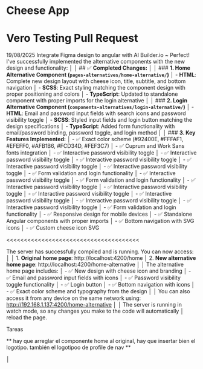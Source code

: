 # Cheese App
# Vero Testing Pull Request
19/08/2025
Integrate Figma design to angular with AI Builder.io
~  Perfect! I've successfully implemented the alternative components with the new design and functionality:
│
│  ## ✅ **Completed Changes:**
│
│  ### **1. Home Alternative Component (`pages-alternatives/home-alternative/`)**
│  - **HTML**: Complete new design layout with cheese icon, title, subtitle, and bottom navigation
│  - **SCSS**: Exact styling matching the component design with proper positioning and colors
│  - **TypeScript**: Updated to standalone component with proper imports for the login alternative
│
│  ### **2. Login Alternative Component (`components-alternatives/login-alternative/`)**
│  - **HTML**: Email and password input fields with search icons and password visibility toggle
│  - **SCSS**: Styled input fields and login button matching the design specifications
│  - **TypeScript**: Added form functionality with email/password binding, password toggle, and login method
│
│  ### **3. Key Features Implemented:**
│  - ✅ Exact color scheme (#92400E, #FFFAF1, #EFEFF0, #AFB1B6, #FCD34D, #FEF3C7)
│  - ✅ Cuprum and Work Sans fonts integration
│  - ✅ Interactive password visibility toggle
│  - ✅ Interactive password visibility toggle
│  - ✅ Interactive password visibility toggle
│  - ✅ Interactive password visibility toggle
│  - ✅ Interactive password visibility toggle
│  - ✅ Form validation and login functionality
│  - ✅ Interactive password visibility toggle
│  - ✅ Form validation and login functionality
│  - ✅ Interactive password visibility toggle
│  - ✅ Interactive password visibility toggle
│  - ✅ Interactive password visibility toggle
│  - ✅ Interactive password visibility toggle
│  - ✅ Interactive password visibility toggle
│  - ✅ Interactive password visibility toggle
│  - ✅ Form validation and login functionality
│  - ✅ Responsive design for mobile devices
│  - ✅ Standalone Angular components with proper imports
│  - ✅ Bottom navigation with SVG icons
│  - ✅ Custom cheese icon SVG

<<<<<<<<<<<<<<<<<<<<<<<<<<<<<<<<<<<<<<

The server has successfully compiled and is running. You can now access:
│
│  1. **Original home page**: http://localhost:4200/home
│  2. **New alternative home page**: http://localhost:4200/home-alternative
│
│  The alternative home page includes:
│  - ✅ New design with cheese icon and branding
│  - ✅ Email and password input fields with icons
│  - ✅ Password visibility toggle functionality
│  - ✅ Login button
│  - ✅ Bottom navigation with icons
│  - ✅ Exact color scheme and typography from the design
│
│  You can also access it from any device on the same network using: http://192.168.1.137:4200/home-alternative
│
│  The server is running in watch mode, so any changes you make to the code will automatically
│  reload the page.

Tareas

**
hay que arreglar el componente home al original, 
hay que insertar bien el logotipo.
también el logotipoo de profile de nav
**

│
